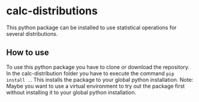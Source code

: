 # calc-distributions
This python package can be installed to use statistical operations for several distributions.

## How to use
To use this python package you have to clone or download the repository. In the calc-distribution folder you have to execute the command `pip install .`.
This installs the package to your global python installation. Note: Maybe you want to use a virtual environment to try out the package first without installing it to your global python installation.
